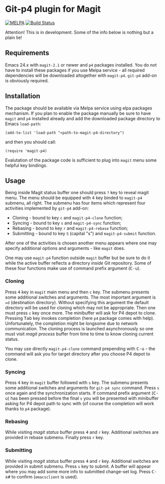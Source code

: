 # Git-p4 plugin for Magit #

[![MELPA](http://melpa.org/packages/magit-p4-badge.svg)](http://melpa.org/#/magit-p4)
[![Build Status](https://travis-ci.org/lexa/magit-p4.svg?branch=master)](https://travis-ci.org/lexa/magit-p4)

Attention! This is in development. Some of the info below is nothing but a plain lie!

## Requirements ##

Emacs 24.x with `magit-2.1` or newer and `p4` packages installed. You do not have to install these packages if you use Melpa service - all required dependencies will be downloaded altogether with `magit-p4`.
`git-p4` add-on is obviously required.

## Installation ##

The package should be available via Melpa service using elpa packages mechanism.
If you plan to enable the package manually be sure to have `magit` and `p4` installed already
and add the downloaded package directory to Emacs `load-path`:

    (add-to-list 'load-path "<path-to-magit-p4-directory")

and then you should call:

    (require 'magit-p4)

Evalutation of the package code is sufficient to plug into `magit` menu some helpful key bindings.

## Usage ##

Being inside Magit status buffer one should press `?` key to reveal magit menu. The menu should be equipped with <kbd>4</kbd> key binded to `magit-p4` submenu, all right. The submenu has four items which represent four activities implemented by `git-p4` add-on:

* Cloning - bound to key <kbd>`c`</kbd> and `magit-p4-clone` function;
* Syncing - bound to key <kbd>`s`</kbd> and `magit-p4-sync` function;
* Rebasing - bound to key <kbd>`r`</kbd> and `magit-p4-rebase` function;
* Submitting - bound to key <kbd>`S`</kbd> (capital "s") and `magit-p4-submit` function.

After one of the activities is chosen another menu appears where one may specify additional options and arguments - like `magit` does.

One may use `magit-p4` function outside `magit` buffer but be sure to do it while the active buffer reflects a directory _inside_ Git repository. Some of these four functions make use of command prefix argument (<kbd>C-u</kbd>).

### Cloning ###

Press <kbd>4</kbd> key in `magit` main menu and then <kbd>`c`</kbd> key. The submenu presents some additional switches and arguments. The most important argument is `=d` (destination directory). Without specifying this argument the default directory will be used for cloning which may not be appropriate. Then one must press <kbd>`c`</kbd> key once more. The minibuffer will ask for P4 depot to clone. Pressing <kbd>Tab</kbd> key invokes completion (here `p4` package comes with help). Unfortunately, the completion might be longsome due to network communication. The cloning process is launched asynchronously so one must visit *magit process* buffer from time to time to know cloning current status.

You may use directly `magit-p4-clone` command prepending with <kbd>C-u</kbd> - the command will ask you for target directory after you choose P4 depot to clone.

### Syncing ###

Press <kbd>4</kbd> key in `magit` buffer followed with <kbd>`s`</kbd> key. The submenu presents some additional switches and arguments for `git-p4 sync` command. Press <kbd>`s`</kbd> once again and the synchronization starts. If command prefix argument (<kbd>C-u</kbd>) has been pressed before the final <kbd>`s`</kbd> you will be presented with minibuffer asking for P4 depot path to sync with (of course the completion will work thanks to `p4` package).

### Rebasing ###

While visiting *magit status* buffer press <kbd>4</kbd> and <kbd>`r`</kbd> key. Additional switches are provided in rebase submenu. Finally press <kbd>`r`</kbd> key.

### Submitting ###

While visiting *magit status* buffer press <kbd>4</kbd> and <kbd>`r`</kbd> key. Additional switches are provided in submit submenu. Press <kbd>`s`</kbd> key to submit. A buffer will appear where you may add some more info
to submitted change-set log. Press <kbd>C-x</kbd><kbd>#</kbd> to confirm (`emacsclient` is used).
